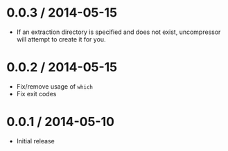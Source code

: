 0.0.3 / 2014-05-15
==================

 * If an extraction directory is specified and does not exist, uncompressor will attempt to create it for you. 
 
0.0.2 / 2014-05-15
==================

 * Fix/remove usage of `which`
 * Fix exit codes

0.0.1 / 2014-05-10
==================

 * Initial release
